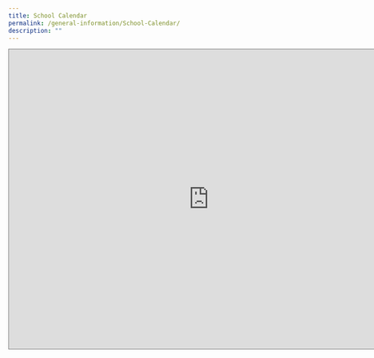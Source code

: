 ```yaml
---
title: School Calendar
permalink: /general-information/School-Calendar/
description: ""
---
```

<iframe scrolling="no" frameborder="0" height="600" width="800" style="border:solid 1px #777" src="https://calendar.google.com/calendar/embed?height=600&amp;wkst=2&amp;bgcolor=%23C0CA33&amp;ctz=Asia%2FSingapore&amp;showTitle=1&amp;src=bW9lLmVkdS5zZ19ncWRuOXV0ZjFma3ZwajdoOTgzNnF0aDRlMEBncm91cC5jYWxlbmRhci5nb29nbGUuY29t&amp;src=bW9lLmVkdS5zZ18yZ3UzMzh0Nmw3MjFhYXIyM2kzbTF1MGVwMEBncm91cC5jYWxlbmRhci5nb29nbGUuY29t&amp;color=%237CB342&amp;color=%23E4C441"></iframe>